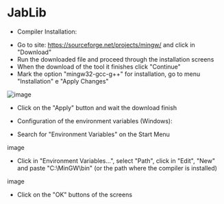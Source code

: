 # JabLib

* Compiler Installation:

- Go to site: https://sourceforge.net/projects/mingw/ and click in "Download"
- Run the downloaded file and proceed through the installation screens
- When the download of the tool it finishes click "Continue"
- Mark the option "mingw32-gcc-g++" for installation, go to menu "Installation" e "Apply Changes"

![image](https://user-images.githubusercontent.com/62864819/125217377-dd421780-e296-11eb-8a96-f196ce1f3084.png)

- Click on the "Apply" button and wait the download finish

* Configuration of the environment variables (Windows):

- Search for "Environment Variables" on the Start Menu

image

- Click in "Environment Variables...", select "Path", click in "Edit", "New" and paste "C:\MinGW\bin" (or the path where the compiler is installed)

image

- Click on the "OK" buttons of the screens